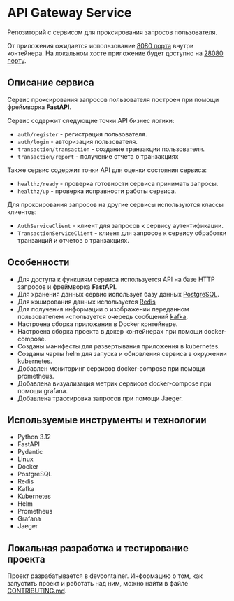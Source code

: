 # API Gateway Service

Репозиторий с сервисом для проксирования запросов пользователя.

От приложения ожидается использование [8080 порта](./.devcontainer/docker-compose.yml#L12) внутри контейнера.
На локальном хосте приложение будет доступно на [28080 порту](./.devcontainer/docker-compose.yml#L12).


## Описание сервиса

Сервис проксирования запросов пользователя построен при помощи фреймворка **FastAPI**.

Сервис содержит следующие точки API бизнес логики:

- `auth/register` - регистрация пользователя.
- `auth/login` - авторизация пользователя.
- `transaction/transaction` - создание транзакции пользователя.
- `transaction/report` - получение отчета о транзакциях

Также сервис содержит точки API для оценки состояния сервиса:

- `healthz/ready` - проверка готовности сервиса принимать запросы.
- `healthz/up` - проверка исправности работы сервиса.

Для проксирования запросов на другие сервисы используются классы клиентов:

- `AuthServiceClient` - клиент для запросов к сервису аутентификации.
- `TransactionServiceClient` - клиент для запросов к сервису обработки транзакций и отчетов о транзакциях.

## Особенности

- Для доступа к функциям сервиса используется API на базе HTTP запросов и фреймворка **FastAPI**.
- Для хранения данных сервис использует базу данных [PostgreSQL](https://www.postgresql.org/).
- Для кэширования данных используется [Redis](https://redis.io/)
- Для получения информации о изображении переданном пользователем используется очередь сообщений [kafka](https://kafka.apache.org/).
- Настроена сборка приложения в Docker контейнере.
- Настроена сборка проекта в докер контейнерах при помощи docker-compose.
- Созданы манифесты для развертывания приложения в kubernetes.
- Созданы чарты helm для запуска и обновления сервиса в окружении kubernetes.
- Добавлен мониторинг сервисов docker-compose при помощи prometheus.
- Добавлена визуализация метрик сервисов docker-compose при помощи grafana.
- Добавлена трассировка запросов при помощи Jaeger.

## Используемые инструменты и технологии

- Python 3.12
- FastAPI
- Pydantic
- Linux
- Docker
- PostgreSQL
- Redis
- Kafka
- Kubernetes
- Helm
- Prometheus
- Grafana
- Jaeger

## Локальная разработка и тестирование проекта

Проект разрабатывается в devcontainer. Информацию о том, как запустить проект и работать над ним, можно найти в файле [CONTRIBUTING.md](./CONTRIBUTING.md).
